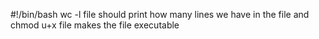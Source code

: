 #!/bin/bash
wc -l file should print how many lines we have in the file and chmod u+x file makes the file executable
